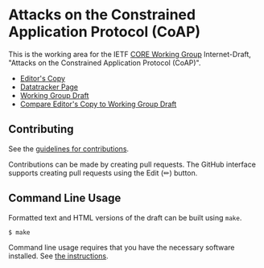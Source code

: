 # Attacks on the Constrained Application Protocol (CoAP)

This is the working area for the IETF [CORE Working Group](https://datatracker.ietf.org/wg/core/documents/) Internet-Draft, "Attacks on the Constrained Application Protocol (CoAP)".

* [Editor's Copy](https://core-wg.github.io/attacks-on-coap/#go.draft-ietf-core-attacks-on-coap.html)
* [Datatracker Page](https://datatracker.ietf.org/doc/draft-ietf-core-attacks-on-coap)
* [Working Group Draft](https://datatracker.ietf.org/doc/html/draft-ietf-core-attacks-on-coap)
* [Compare Editor's Copy to Working Group Draft](https://core-wg.github.io/attacks-on-coap/#go.draft-ietf-core-attacks-on-coap.diff)


## Contributing

See the
[guidelines for contributions](https://github.com/core-wg/attacks-on-coap/blob/main/CONTRIBUTING.md).

Contributions can be made by creating pull requests.
The GitHub interface supports creating pull requests using the Edit (✏) button.


## Command Line Usage

Formatted text and HTML versions of the draft can be built using `make`.

```sh
$ make
```

Command line usage requires that you have the necessary software installed.  See
[the instructions](https://github.com/martinthomson/i-d-template/blob/main/doc/SETUP.md).

